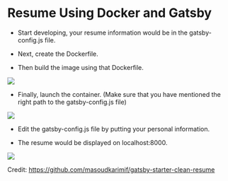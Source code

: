 # Resume Using Docker and Gatsby


 - Start developing, your resume information would be in the gatsby-config.js file.
 
  - Next, create the Dockerfile.
  
  - Then build the image using that Dockerfile.
 
  
![](https://user-images.githubusercontent.com/76622394/103154838-b14bc280-479a-11eb-9aae-b27e2247ea29.png)

  
  - Finally, launch the container. 
   (Make sure that you have mentioned the right path to the gatsby-config.js file)
  
  ![](https://user-images.githubusercontent.com/76622394/103155175-6bdcc480-479d-11eb-82a2-bcc9dc0fd7cd.png)

   - Edit the gatsby-config.js file by putting your personal information.

  - The resume would be displayed on localhost:8000.
  
   ![](https://user-images.githubusercontent.com/76622394/103154727-a8a6bc80-4799-11eb-8421-d795e3004398.png)
  
Credit: https://github.com/masoudkarimif/gatsby-starter-clean-resume



